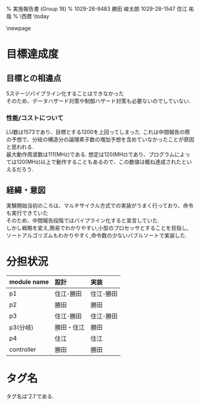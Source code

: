 % 実施報告書 (Group 18)
% 1029-28-9483 勝田 峻太朗
 1029-28-1547 住江 祐哉
% \西暦 \today

\newpage

# 目標達成度

## 目標との相違点

5ステージパイプライン化することはできなかった  
そのため、データハザード対策や制御ハザード対策も必要ないのでしていない.

### 性能/コストについて

LU数は1573であり、目標とする1200を上回ってしまった. これは中間報告の際の予想で、分岐の構造分の論理素子数の増加予想を含めていなかったことが原因と思われる.  
最大動作周波数は111(MHz)である. 想定は120(MHz)であり、プログラムによっては120(MHz)以上で動作することもあるので、この数値は概ね達成されたといえるだろう.  

## 経緯・意図

実験開始当初のころは、マルチサイクル方式での実装がうまく行っており、命令も実行できていた  
そのため、中間報告段階ではパイプライン化すると宣言していた.  
しかし戦略を変え,簡易でわかりやすい,小型のプロセッサとすることを目指し,
ソートアルゴリズムもわかりやすく,命令数の少ないバブルソートで実装した.


# 分担状況

| module name | 設計       | 実装      |
| :---------- | :--------- | :-------- |
| p1          | 住江･勝田  | 住江･勝田 |
| p2          | 勝田       | 勝田      |
| p3          | 住江･勝田  | 住江･勝田 |
| p3(分岐)    | 勝田・住江 | 勝田      |
| p4          | 住江       | 住江      |
| controller  | 勝田       | 勝田      |

# タグ名

タグ名は'2.1'である.
